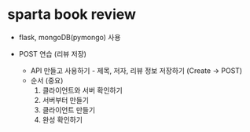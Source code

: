 # sparta book review

- flask, mongoDB(pymongo) 사용

- POST 연습 (리뷰 저장)
  - API 만들고 사용하기 - 제목, 저자, 리뷰 정보 저장하기 (Create -> POST)
  - 순서 (중요)
    1. 클라이언트와 서버 확인하기
    2. 서버부터 만들기
    3. 클라이언트 만들기
    4. 완성 확인하기
